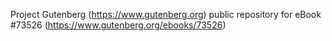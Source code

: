 Project Gutenberg (https://www.gutenberg.org) public repository for eBook #73526 (https://www.gutenberg.org/ebooks/73526)

